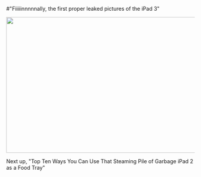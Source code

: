#"Fiiiiinnnnnally, the first proper leaked pictures of the iPad 3"

<a href="https://s3-eu-west-1.amazonaws.com/conoroneill.net/wp-content/uploads/2012/03/ipad3.png"><img class="alignnone wp-image-620" title="ipad3" src="https://s3-eu-west-1.amazonaws.com/conoroneill.net/wp-content/uploads/2012/03/ipad3.png" alt="" width="774" height="362" /></a>

Next up, "Top Ten Ways You Can Use That Steaming Pile of Garbage iPad 2 as a Food Tray"

&nbsp;